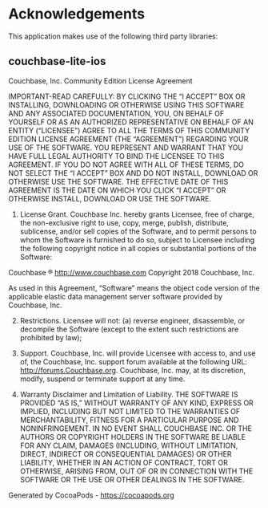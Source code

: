 # Acknowledgements
This application makes use of the following third party libraries:

## couchbase-lite-ios

Couchbase, Inc. Community Edition License Agreement

IMPORTANT-READ CAREFULLY: BY CLICKING THE “I ACCEPT” BOX OR INSTALLING, DOWNLOADING OR OTHERWISE USING THIS SOFTWARE AND ANY ASSOCIATED DOCUMENTATION, YOU, ON BEHALF OF YOURSELF OR AS AN AUTHORIZED REPRESENTATIVE ON BEHALF OF AN ENTITY (“LICENSEE”) AGREE TO ALL THE TERMS OF THIS COMMUNITY EDITION LICENSE AGREEMENT (THE “AGREEMENT”) REGARDING YOUR USE OF THE SOFTWARE.  YOU REPRESENT AND WARRANT THAT YOU HAVE FULL LEGAL AUTHORITY TO BIND THE LICENSEE TO THIS AGREEMENT. IF YOU DO NOT AGREE WITH ALL OF THESE TERMS, DO NOT SELECT THE “I ACCEPT” BOX AND DO NOT INSTALL, DOWNLOAD OR OTHERWISE USE THE SOFTWARE. THE EFFECTIVE DATE OF THIS AGREEMENT IS THE DATE ON WHICH YOU CLICK “I ACCEPT” OR OTHERWISE INSTALL, DOWNLOAD OR USE THE SOFTWARE.

1. License Grant. Couchbase Inc. hereby grants Licensee, free of charge, the non-exclusive right to use, copy, merge, publish, distribute, sublicense, and/or sell copies of the Software, and to permit persons to whom the Software is furnished to do so, subject to Licensee including the following copyright notice in all copies or substantial portions of the Software:

Couchbase ®
http://www.couchbase.com
Copyright 2018 Couchbase, Inc.

As used in this Agreement, “Software” means the object code version of the applicable elastic data management server software provided by Couchbase, Inc.

2. Restrictions. Licensee will not: (a) reverse engineer, disassemble, or decompile the Software (except to the extent such restrictions are prohibited by law);

3. Support. Couchbase, Inc. will provide Licensee with access to, and use of, the Couchbase, Inc. support forum available at the following URL: http://forums.Couchbase.org. Couchbase, Inc. may, at its discretion, modify, suspend or terminate support at any time.	

4. Warranty Disclaimer and Limitation of Liability. THE SOFTWARE IS PROVIDED “AS IS,” WITHOUT WARRANTY OF ANY KIND, EXPRESS OR IMPLIED, INCLUDING BUT NOT LIMITED TO THE WARRANTIES OF MERCHANTABILITY, FITNESS FOR A PARTICULAR PURPOSE AND NONINFRINGEMENT. IN NO EVENT SHALL COUCHBASE INC. OR THE AUTHORS OR COPYRIGHT HOLDERS IN THE SOFTWARE BE LIABLE FOR ANY CLAIM, DAMAGES (INCLUDING, WITHOUT LIMITATION, DIRECT, INDIRECT OR CONSEQUENTIAL DAMAGES) OR OTHER LIABILITY, WHETHER IN AN ACTION OF CONTRACT, TORT OR OTHERWISE, ARISING FROM, OUT OF OR IN CONNECTION WITH THE SOFTWARE OR THE USE OR OTHER DEALINGS IN THE SOFTWARE.

Generated by CocoaPods - https://cocoapods.org
